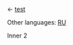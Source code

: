 <!-- META lang=en -->


<!-- NAV-START -->
← [test](../test.md)
<!-- NAV-END -->

<!-- OTHER-LANGS-START -->
Other languages: [RU](внутренний2.md)
<!-- OTHER-LANGS-END -->

Inner 2
